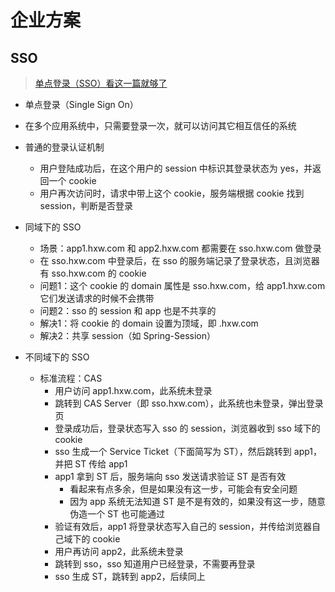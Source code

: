 # 企业方案

## SSO

> [单点登录（SSO）看这一篇就够了](https://yq.aliyun.com/articles/636281)

- 单点登录（Single Sign On）
- 在多个应用系统中，只需要登录一次，就可以访问其它相互信任的系统

- 普通的登录认证机制
  - 用户登陆成功后，在这个用户的 session 中标识其登录状态为 yes，并返回一个 cookie
  - 用户再次访问时，请求中带上这个 cookie，服务端根据 cookie 找到 session，判断是否登录
- 同域下的 SSO
  - 场景：app1.hxw.com 和 app2.hxw.com 都需要在 sso.hxw.com 做登录
  - 在 sso.hxw.com 中登录后，在 sso 的服务端记录了登录状态，且浏览器有 sso.hxw.com 的 cookie
  - 问题1：这个 cookie 的 domain 属性是 sso.hxw.com，给 app1.hxw.com 它们发送请求的时候不会携带
  - 问题2：sso 的 session 和 app 也是不共享的
  - 解决1：将 cookie 的 domain 设置为顶域，即 .hxw.com
  - 解决2：共享 session（如 Spring-Session）
- 不同域下的 SSO
  - 标准流程：CAS
    - 用户访问 app1.hxw.com，此系统未登录
    - 跳转到 CAS Server（即 sso.hxw.com），此系统也未登录，弹出登录页
    - 登录成功后，登录状态写入 sso 的 session，浏览器收到 sso 域下的 cookie
    - sso 生成一个 Service Ticket（下面简写为 ST），然后跳转到 app1，并把 ST 传给 app1
    - app1 拿到 ST 后，服务端向 sso 发送请求验证 ST 是否有效
      - 看起来有点多余，但是如果没有这一步，可能会有安全问题
      - 因为 app 系统无法知道 ST 是不是有效的，如果没有这一步，随意伪造一个 ST 也可能通过
    - 验证有效后，app1 将登录状态写入自己的 session，并传给浏览器自己域下的 cookie
    - 用户再访问 app2，此系统未登录
    - 跳转到 sso，sso 知道用户已经登录，不需要再登录
    - sso 生成 ST，跳转到 app2，后续同上